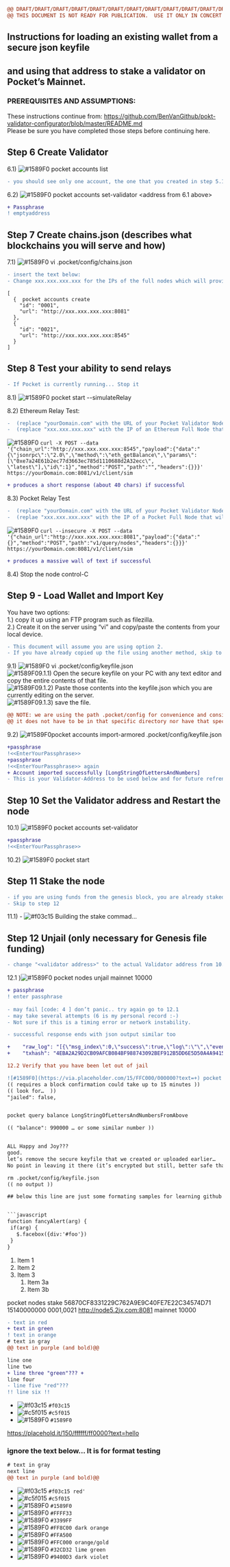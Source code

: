 ```diff
@@ DRAFT/DRAFT/DRAFT/DRAFT/DRAFT/DRAFT/DRAFT/DRAFT/DRAFT/DRAFT/DRAFT/DRAFT/DRAFT/DRAFT/DRAFT @@
@@ THIS DOCUMENT IS NOT READY FOR PUBLICATION.  USE IT ONLY IN CONCERT WITH SOMEONE WHO KNOWS HOW THIS WORKS!! @@
```
##  Instructions for loading an existing wallet from a secure json keyfile  
##  and using that address to stake a validator on Pocket’s Mainnet.


###                     PREREQUISITES AND ASSUMPTIONS:
These instructions continue from: https://github.com/BenVanGithub/pokt-validator-configurator/blob/master/README.md   
Please be sure you have completed those steps before continuing here. 



## Step 6 Create Validator
6.1) ![#1589F0](https://via.placeholder.com/15/FFC000/000000?text=+) pocket accounts list 
```diff
- you should see only one account, the one that you created in step 5.1
```
6.2) ![#1589F0](https://via.placeholder.com/15/FFC000/000000?text=+) pocket accounts set-validator <address from 6.1 above>
```diff
+ Passphrase
! emptyaddress
```
## Step 7 Create chains.json (describes what blockchains you will serve and how)
7.1) ![#1589F0](https://via.placeholder.com/15/FFC000/000000?text=+) vi .pocket/config/chains.json
```diff
- insert the text below:  
- Change xxx.xxx.xxx.xxx for the IPs of the full nodes which will provide relays 
```
```
[  
  {  pocket accounts create
    "id": "0001",  
    "url": "http://xxx.xxx.xxx.xxx:8081"  
  },  
  {  
    "id": "0021",  
    "url": "http://xxx.xxx.xxx.xxx:8545"  
  }  
]  
```
## Step 8 Test your ability to send relays
```diff
- If Pocket is currently running... Stop it
```
8.1) ![#1589F0](https://via.placeholder.com/15/FFC000/000000?text=+) pocket start --simulateRelay

8.2)  Ethereum Relay Test:
```diff
-  (replace "yourDomain.com" with the URL of your Pocket Validator Node)  
-  (replace "xxx.xxx.xxx.xxx" with the IP of an Ethereum Full Node that will accept RPCs)  
``` 
![#1589F0](https://via.placeholder.com/15/FFC000/000000?text=+) ```curl -X POST --data '{"chain_url":"http://xxx.xxx.xxx.xxx:8545","payload":{"data":"{\"jsonrpc\":\"2.0\",\"method\":\"eth_getBalance\",\"params\":[\"0xe7a24E61b2ec77d3663ec785d1110688d2A32ecc\", \"latest\"],\"id\":1}","method":"POST","path":"","headers":{}}}' https://yourDomain.com:8081/v1/client/sim ```
``` diff
+ produces a short response (about 40 chars) if successful
```
8.3) Pocket Relay Test
```diff
-  (replace "yourDomain.com" with the URL of your Pocket Validator Node)  
-  (replae "xxx.xxx.xxx.xxx" with the IP of a Pocket Full Node that will accept RPCs)  
``` 
![#1589F0](https://via.placeholder.com/15/FFC000/000000?text=+) ```curl --insecure -X POST --data '{"chain_url":"http://xxx.xxx.xxx.xxx:8081","payload":{"data":"{}","method":"POST","path":"v1/query/nodes","headers":{}}}' https://yourDomain.com:8081/v1/client/sim ```
``` diff
+ produces a massive wall of text if successful
```
8.4) Stop the node control-C

## Step 9 - Load Wallet and Import Key

You have two options:  
1.)  copy it up using an FTP program such as filezilla.  
2.)  Create it on the server using “vi” and copy/paste the contents from your local device. 
```diff
- This document will assume you are using option 2.  
- If you have already copied up the file using another method, skip to 9.2
```
9.1) ![#1589F0](https://via.placeholder.com/15/FFC000/000000?text=+) vi .pocket/config/keyfile.json  
![#1589F0](https://via.placeholder.com/15/FFC000/000000?text=+)9.1.1) Open the secure keyfile on your PC with any text editor and copy the entire contents of that file.  
![#1589F0](https://via.placeholder.com/15/FFC000/000000?text=+)9.1.2) Paste those contents into the keyfile.json which you are currently editing on the server.  
![#1589F0](https://via.placeholder.com/15/FFC000/000000?text=+)9.1.3) save the file.
```diff
@@ NOTE: we are using the path .pocket/config for convenience and consistency…  @@
@@ it does not have to be in that specific directory nor have that specific name. @@
```

9.2) ![#1589F0](https://via.placeholder.com/15/FFC000/000000?text=+)pocket accounts import-armored .pocket/config/keyfile.json
```diff
+passphrase
!<<EnterYourPassphrase>>
+passphrase
!<<EnterYourPassphrase>> again
+ Account imported successfully [LongStringOfLettersAndNumbers] 
- This is your Validator-Address to be used below and for future refrence
```
## Step 10 Set the Validator address and Restart the node

10.1) ![#1589F0](https://via.placeholder.com/15/FFC000/000000?text=+) pocket accounts set-validator <Validator-Address>
```diff
+passphrase
!<<EnterYourPassphrase>>
```
10.2) ![#1589F0](https://via.placeholder.com/15/FFC000/000000?text=+) pocket start

## Step 11 Stake the node
```diff
- if you are using funds from the genesis block, you are already staked.
- Skip to step 12
```
11.1) - ![#f03c15](https://via.placeholder.com/15/f03c15/000000?text=+) Building the stake commad...


## Step 12 Unjail (only necessary for Genesis file funding)
```diff
- change "<validator address>" to the actual Validator address from 10.1
```
12.1 )![#1589F0](https://via.placeholder.com/15/FFC000/000000?text=+) pocket nodes unjail <validator address> mainnet 10000
 ```diff 
+ passphrase
! enter passphrase
  
- may fail [code: 4 ] don’t panic.. try again go to 12.1
- may take several attempts (6 is my personal record :-)  
- Not sure if this is a timing error or network instability.

- successful response ends with json output similar too

+    "raw_log": "[{\"msg_index\":0,\"success\":true,\"log\":\"\",\"events\":[{\"type\":\"message\",\"attributes\":[{\"key\":\"action\",\"value\":\"unjail_validator\"}]}]}]",
+    "txhash": "4EBA2A29D2CB09AFCB084BF988743092BEF912B5DD6E5D50A4A941522A05946C"

12.2 Verify that you have been let out of jail

![#1589F0](https://via.placeholder.com/15/FFC000/000000?text=+) pocket query node <validator address>
(( requires a block confirmation could take up to 15 minutes ))
(( look for…  ))
"jailed": false,


pocket query balance LongStringOfLettersAndNumbersFromAbove

(( "balance": 990000 … or some similar number ))


ALL Happy and Joy???
good.
let’s remove the secure keyfile that we created or uploaded earlier…
No point in leaving it there (it’s encrypted but still, better safe than sorry)

rm .pocket/config/keyfile.json
(( no output ))

## below this line are just some formating samples for learning github's markdown options  


```javascript
function fancyAlert(arg) {
  if(arg) {
    $.facebox({div:'#foo'})
  }
}
```

1. Item 1
1. Item 2
1. Item 3
   1. Item 3a
   1. Item 3b
   

pocket nodes stake 56870CF8331229C762A9E9C40FE7E22C34574D71 15140000000 0001,0021 http://node5.2jx.com:8081 mainnet 10000

```diff
- text in red
+ text in green
! text in orange
# text in gray
@@ text in purple (and bold)@@
```

```diff
line one  
line two  
+ line three "green"??? +
line four
- line five "red"???
!! line six !!
```

- ![#f03c15](https://via.placeholder.com/15/f03c15/000000?text=+) `#f03c15`
- ![#c5f015](https://via.placeholder.com/15/c5f015/000000?text=+) `#c5f015`
- ![#1589F0](https://via.placeholder.com/15/1589F0/000000?text=+X) `#1589F0`


https://placehold.it/150/ffffff/ff0000?text=hello

### ignore the text below... It is for format testing

```diff
# text in gray
next line
@@ text in purple (and bold)@@
```

- ![#f03c15](https://via.placeholder.com/15/f03c15/000000?text=+) `#f03c15 red'`
- ![#c5f015](https://via.placeholder.com/15/c5f015/000000?text=+) `#c5f015`
- ![#1589F0](https://via.placeholder.com/15/1589F0/000000?text=+) `#1589F0`
- ![#1589F0](https://via.placeholder.com/15/FFFF33/000000?text=+) `#FFFF33`
- ![#1589F0](https://via.placeholder.com/15/3399FF/000000?text=+) `#3399FF`
- ![#1589F0](https://via.placeholder.com/15/FF8C00/000000?text=+) `#FF8C00 dark orange`
- ![#1589F0](https://via.placeholder.com/15/FFA500/000000?text=+) `#FFA500`
- ![#1589F0](https://via.placeholder.com/15/FFC000/000000?text=+) `#FFC000 orange/gold`
- ![#1589F0](https://via.placeholder.com/15/32CD32/000000?text=+) `#32CD32 lime green`
- ![#1589F0](https://via.placeholder.com/15/9400D3/000000?text=+) `#9400D3 dark violet`


